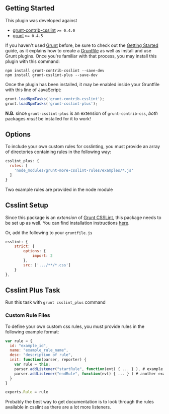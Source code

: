 ## Getting Started
This plugin was developed against
- [grunt-contrib-csslint](https://www.npmjs.com/package/grunt-contrib-csslint) ```>= 0.4.0```
- [grunt](https://www.npmjs.com/package/grunt) ```>= 0.4.5```

If you haven't used [Grunt](http://gruntjs.com/) before, be sure to check out the [Getting Started](http://gruntjs.com/getting-started) guide, as it explains how to create a [Gruntfile](http://gruntjs.com/sample-gruntfile) as well as install and use Grunt plugins. Once you're familiar with that process, you may install this plugin with this command:

```
npm install grunt-contrib-csslint --save-dev
npm install grunt-csslint-plus --save-dev
```
Once the plugin has been installed, it may be enabled inside your Gruntfile with this line of JavaScript:
```javascript
grunt.loadNpmTasks('grunt-contrib-csslint');
grunt.loadNpmTasks('grunt-csslint-plus');
```
__N.B.__ since `grunt-csslint-plus` is an extension of `grunt-contrib-css`, _both_ packages _must_ be installed for it to work!

## Options
To include your own custom rules for csslinting, you must provide an array of directories containing rules in the following way:

```javascript
csslint_plus: {
  rules: [
	'node_modules/grunt-more-csslint-rules/examples/*.js'
  ]
}
```
Two example rules are provided in the node module

## Csslint Setup
Since this package is an _extension_ of [Grunt CSSLint](https://www.npmjs.com/package/grunt-contrib-csslint), this package needs to be set up as well. You can find installation instructions [here](https://www.npmjs.com/package/grunt-contrib-csslint).

Or, add the following to your `gruntfile.js`

```javascript
csslint: {
    strict: {
		options: {
			import: 2
		},
		src: ['.../**/*.css']
    }
},
```

## Csslint Plus Task
Run this task with `grunt csslint_plus` command

### Custom Rule Files
To define your own custom css rules, you must provide rules in the following example format:
```javascript
var rule = {
  id: "example_id",
  name: "example_rule_name",
  desc: "description of rule",
  init: function(parser, reporter) {
	var rule = this;
	parser.addListener("startRule", function(evt) { ... } ), # example listeners
	parser.addListener("endRule", function(evt) { ... } ) # another example listener
  }
}

exports.Rule = rule
```

Probably the best way to get documentation is to look through the rules available in csslint as there are a lot more listeners.
